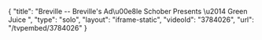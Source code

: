{
    "title": "Breville -- Breville's Ad\u00e8le Schober Presents \u2014 Green Juice ",
    "type": "solo",
    "layout": "iframe-static",
    "videoId": "3784026",
    "url": "\/tvpembed\/3784026"
}